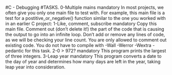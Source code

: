 #C - Debugging
#TASKS.
0-Multiple mains
mandatory
In most projects, we often give you only one main file to test with.
For example, this main file is a test for a postitive_or_negative() function similar to the one you worked with in an earlier C project:
1-Like, comment, subscribe
mandatory
Copy this main file. Comment out (don’t delete it!) the part of the code that is causing the output to go into an infinite loop.
Don’t add or remove any lines of code, as we will be checking your line count. You are only allowed to comment out existing code. You do not have to compile with -Wall -Werror -Wextra -pedantic for this task.
2-0 > 972? 
mandatory
This program prints the largest of three integers.
3-Leap year
mandatory
This program converts a date to the day of year and determines how many days are left in the year, taking leap year into consideration.
